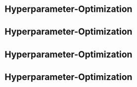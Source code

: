 # Hyperparameter-Optimization
# Hyperparameter-Optimization
# Hyperparameter-Optimization
# Hyperparameter-Optimization
